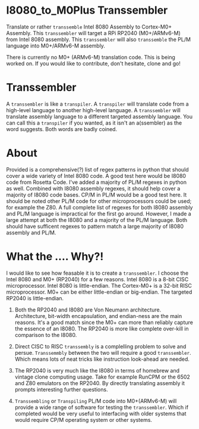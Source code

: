 # I8080_to_M0Plus Transsembler

Translate or rather `transsemble` Intel 8080 Assembly to Cortex-M0+ Assembly. This `transsembler` will target a RPi RP2040 (M0+/ARMv6-M) from Intel 8080 assembly. This `transsembler` will also `transsemble` the PL/M language into M0+/ARMv6-M assembly.

There is currently no M0+ (ARMv6-M) translation code. This is being worked on. If you would like to contribute, don't hesitate, clone and go!

# Transsembler

A `transsembler` is like a `transpiler`. A `transpiler` will translate code from a high-level language to another high-level language. A `transsembler` will translate assembly language to a different targeted assembly language. You can call this a `transpiler` if you wanted, as it isn't an a(ssembler) as the word suggests. Both words are badly coined.

# About

Provided is a comprehensive(?) list of regex patterns in python that should cover a wide variety of Intel 8080 code. A good test here would be I8080 code from Rosetta Code. I've added a majority of PL/M regexes in python as well. Combined with I8080 assembly regexes, it should help cover a majority of I8080 code bases. CP/M in PL/M would be a good test here. It should be noted other PL/M code for other microprocessors could be used; for example the Z80. A full complete list of regexes for both I8080 assembly and PL/M language is impractical for the first go around. However, I made a large attempt at both the I8080 and a majority of the PL/M language. Both should have sufficent regexes to pattern match a large majority of I8080 assembly and PL/M.

# What the .... Why?!

I would like to see how feasable it is to create a `transsembler`. I choose the Intel 8080 and M0+ (RP2040) for a few reasons. Intel 8080 is a 8-bit CISC microprocessor. Intel 8080 is little-endian. The Cortex-M0+ is a 32-bit RISC microprocessor. M0+ can be either little-endian or big-endian. The targeted RP2040 is little-endian. 

1. Both the RP2040 and I8080 are Von Neumann architecture. Architecture, bit-width encapsulation, and endian-ness are the main reasons. It's a good match since the M0+ can more than reliably capture the essence of an I8080. The RP2040 is more like complete over-kill in comparison to the I8080.

2. Direct CISC to RISC `transsembly` is a complelling problem to solve and persue. `Transsemmbly` between the two will require a good `transsembler`. Which means lots of neat tricks like instruction look-ahead are needed. 

3. The RP2040 is very much like the I8080 in terms of homebrew and vintage clone computing usage. Take for example RunCPM or the 6502 and Z80 emulators on the RP2040. By directly translating assembly it prompts interesting further questions.

4. `Transsembling` or `Transpiling` PL/M code into M0+(ARMv6-M) will provide a wide range of software for testing the `transsembler`. Which if completed would be very useful to interfacing with older systems that would require CP/M operating system or other systems.
